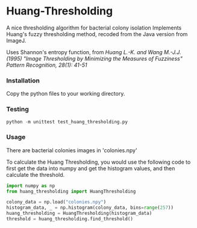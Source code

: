 # Huang-Thresholding
A nice thresholding algorithm for bacterial colony isolation
Implements Huang's fuzzy thresholding method, recoded from the Java version from ImageJ.

Uses Shannon's entropy function, from *Huang L.-K. and Wang M.-J.J. (1995) "Image Thresholding by Minimizing the Measures of Fuzziness" Pattern Recognition, 28(1): 41-51*


### Installation

Copy the python files to your working directory.

### Testing
```Python
python -m unittest test_huang_thresholding.py
```
### Usage 
There are bacterial colonies images in 'colonies.npy'

To calculate the Huang Thresholding, you would use the following code to first get the data into numpy and get the histogram values, and then calculate the threshold.

```Python
import numpy as np
from huang_thresholding import HuangThresholding

colony_data = np.load("colonies.npy")
histogram_data, _ = np.histogram(colony_data, bins=range(257))
huang_thresholding = HuangThresholding(histogram_data)
threshold = huang_thresholding.find_threshold()
```
